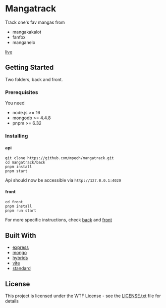 # Mangatrack

Track one's fav mangas from

- mangakakalot
- fanfox
- manganelo

[live](https://mangatrack.nodekoko.com)

## Getting Started

Two folders, back and front.

### Prerequisites

You need

* node.js >= 16
* mongodb >= 4.4.8
* pnpm >= 6.32

### Installing

#### api
```
git clone https://github.com/mpech/mangatrack.git
cd mangatrack/back
pnpm install
pnpm start
```
Api should now be accessible via ```http://127.0.0.1:4020```

#### front

```
cd front
pnpm install
pnpm run start
```

For more specific instructions, check [back](./back/README.md) and [front](./front/README.md)

## Built With

* [express](https://github.com/expressjs/express)
* [mongo](https://www.mongodb.com/)
* [hybrids](https://hybrids.js.org)
* [vite](https://vitejs.dev/)
* [standard](https://github.com/standard/standard)

## License

This project is licensed under the WTF License - see the [LICENSE.txt](./license.txt) file for details


